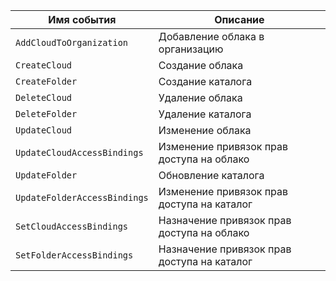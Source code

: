 Имя события | Описание
--- | ---
`AddCloudToOrganization` | Добавление облака в организацию
`CreateCloud` | Создание облака
`CreateFolder` | Создание каталога
`DeleteCloud` | Удаление облака
`DeleteFolder` | Удаление каталога
`UpdateCloud` | Изменение облака
`UpdateCloudAccessBindings` | Изменение привязок прав доступа на облако
`UpdateFolder` | Обновление каталога
`UpdateFolderAccessBindings` | Изменение привязок прав доступа на каталог
`SetCloudAccessBindings` | Назначение привязок прав доступа на облако
`SetFolderAccessBindings` | Назначение привязок прав доступа на каталог